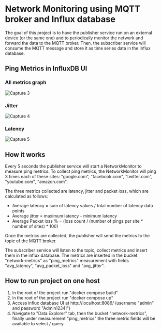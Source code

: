 # Network Monitoring using MQTT broker and Influx database

The goal of this project is to have the publisher service run on an external device (or the same one) and 
to periodically monitor the network and forward the data to the MQTT broker.
Then, the subscriber service will consume the MQTT message and store it as time series data in the influx database.

## Ping Metrics in InfluxDB UI
### All metrics graph
![Capture 3](https://github.com/user-attachments/assets/8a570601-7ce1-4bb2-9c0e-8c28577aa3fc)
### Jitter
![Capture 4](https://github.com/user-attachments/assets/96929308-725d-4de3-bd3d-6a2abb0379be)
### Latency
![Capture 5](https://github.com/user-attachments/assets/7eca44db-5b2d-4afd-be24-5dc7ae984539)


## How it works
Every 5 seconds the publisher service will start a NetworkMonitor to measure ping metrics.
To collect ping metrics, the NetworkMonitor will ping 3 times each of these sites:
"google.com", "facebook.com", "twitter.com", "youtube.com", "amazon.com".

The three metrics collected are latency, jitter and packet loss, which are calculated as follows:
- Average latency = sum of latency values / total number of latency data points
- Average jitter = maximum latency - minimum latency
- Average Packet loss % = (loss count / (number of pings per site * number of sites) * 100)

Once the metrics are collected, the publisher will send the metrics to the topic of the MQTT broker.

The subscriber service will listen to the topic, collect metrics and insert them in the influx database.
The metrics are inserted in the bucket "network-metrics" as "ping_metrics" measurement with fields "avg_latency", "avg_packet_loss" and "avg_jitter".

## How to run project on one host
1. In the root of the project run "docker compose build"
2. In the root of the project run "docker compose up"
3. Access influx database UI at http://localhost:8086/ (username "admin" and password "Admin1234!")
4. Navigate to "Data Explorer" tab, then the bucket "network-metrics", finally under measurement "ping_metrics" the three metric fields will be available to select / query.
